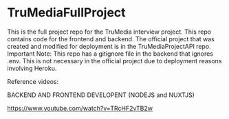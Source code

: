 # TruMediaFullProject
This is the full project repo for the TruMedia interview project. This repo contains code for the frontend and backend. 
The official project that was created and modified for deployment is in the TruMediaProjectAPI repo.
Important Note: 
This repo has a gitignore file in the backend that ignores .env. This is not necessary in the official project due to deployment reasons involving Heroku.

Reference videos: 

BACKEND AND FRONTEND DEVELOPENT (NODEJS and NUXTJS)

https://www.youtube.com/watch?v=TRcHF2vTB2w
